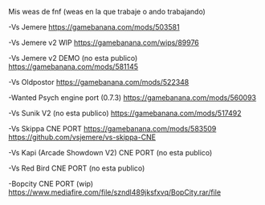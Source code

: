 Mis weas de fnf (weas en la que trabaje o ando trabajando)

-Vs Jemere
https://gamebanana.com/mods/503581

-Vs Jemere v2 WIP
https://gamebanana.com/wips/89976

-Vs Jemere v2 DEMO (no esta publico)
https://gamebanana.com/mods/581145

-Vs Oldpostor
https://gamebanana.com/mods/522348

-Wanted Psych engine port (0.7.3)
https://gamebanana.com/mods/560093

-Vs Sunik V2 (no esta publico)
https://gamebanana.com/mods/517492

-Vs Skippa CNE PORT
https://gamebanana.com/mods/583509
https://github.com/vsjemere/vs-skippa-CNE

-Vs Kapi (Arcade Showdown V2) CNE PORT (no esta publico)

-Vs Red Bird CNE PORT (no esta publico)

-Bopcity CNE PORT (wip)
https://www.mediafire.com/file/szndl489jksfxvq/BopCity.rar/file
